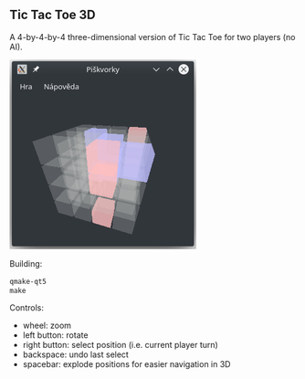 Tic Tac Toe 3D
--------------

A 4-by-4-by-4 three-dimensional version of Tic Tac Toe for two players (no AI).

![](screenshot.png)

Building:

    qmake-qt5
    make

Controls:

  - wheel: zoom
  - left button: rotate
  - right button: select position (i.e. current player turn)
  - backspace: undo last select
  - spacebar: explode positions for easier navigation in 3D

